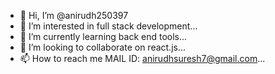 - 👋 Hi, I’m @anirudh250397
- 👀 I’m interested in full stack development...
- 🌱 I’m currently learning back end tools...
- 💞️ I’m looking to collaborate on react.js...
- 📫 How to reach me MAIL ID: anirudhsuresh7@gmail.com...

<!---
anirudh250397/anirudh250397 is a ✨ special ✨ repository because its `README.md` (this file) appears on your GitHub profile.
You can click the Preview link to take a look at your changes.
--->
